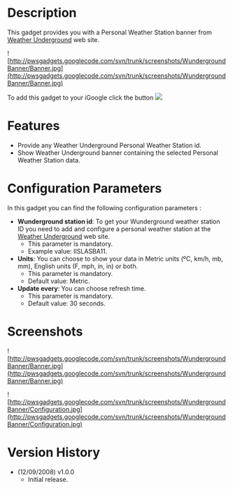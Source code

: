 # Description #
This gadget provides you with a Personal Weather Station banner from [Weather Underground](http://www.wunderground.com) web site.

![http://pwsgadgets.googlecode.com/svn/trunk/screenshots/WundergroundBanner/Banner.jpg](http://pwsgadgets.googlecode.com/svn/trunk/screenshots/WundergroundBanner/Banner.jpg)

To add this gadget to your iGoogle click the button [![](http://gmodules.com/ig/images/plus_google.gif)](http://fusion.google.com/add?source=atgs&moduleurl=http%3A//pwsgadgets.googlecode.com/svn/trunk/pws_WundergroundBanner.xml)

# Features #
  * Provide any Weather Underground Personal Weather Station id.
  * Show Weather Underground banner containing the selected Personal Weather Station data.

# Configuration Parameters #
In this gadget you can find the following configuration parameters :
  * **Wunderground station id**: To get your Wunderground weather station ID you need to add and configure a personal weather station at the [Weather Underground](http://www.wunderground.com/weatherstation/index.asp) web site.
    * This parameter is mandatory.
    * Example value: IISLASBA11.
  * **Units**: You can choose to show your data in Metric units (ºC, km/h, mb, mm), English units (F, mph, in, in) or both.
    * This parameter is mandatory.
    * Default value: Metric.
  * **Update every**: You can choose refresh time.
    * This parameter is mandatory.
    * Default value: 30 seconds.

# Screenshots #
![http://pwsgadgets.googlecode.com/svn/trunk/screenshots/WundergroundBanner/Banner.jpg](http://pwsgadgets.googlecode.com/svn/trunk/screenshots/WundergroundBanner/Banner.jpg)

![http://pwsgadgets.googlecode.com/svn/trunk/screenshots/WundergroundBanner/Configuration.jpg](http://pwsgadgets.googlecode.com/svn/trunk/screenshots/WundergroundBanner/Configuration.jpg)

# Version History #
  * (12/09/2008) v1.0.0
    * Initial release.